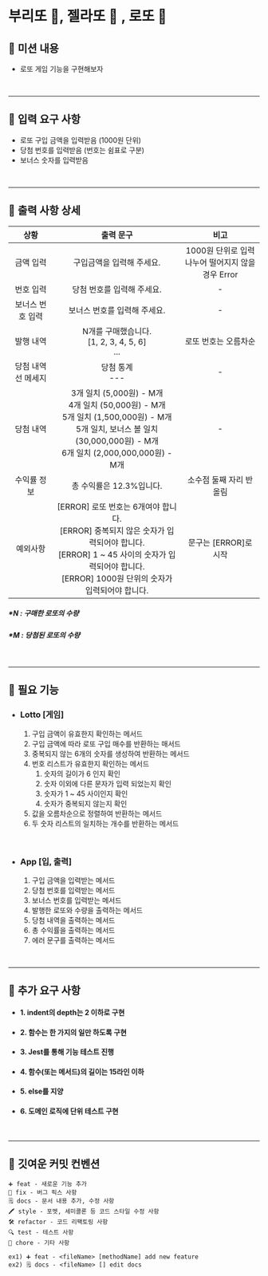 # 부리또 🌯, 젤라또 🍨 , 로또 🔖

## 📍 **미션 내용**
- 로또 게임 기능을 구현해보자

<br>
<hr>

## 📍 **입력 요구 사항**

  - 로또 구입 금액을 입력받음 (1000원 단위)
  - 당첨 번호를 입력받음 (번호는 쉼표로 구분)
  - 보너스 숫자를 입력받음

<br>
<hr>


## 📍 **출력 사항 상세**

|상황|출력 문구|비고
|:---:|:---:|:---:|
금액 입력 | 구입금액을 입력해 주세요. | 1000원 단위로 입력 <br/> 나누어 떨어지지 않을 경우 Error
번호 입력 | 당첨 번호를 입력해 주세요. | -
보너스 번호 입력 | 보너스 번호를 입력해 주세요. | -
발행 내역 | N개를 구매했습니다. <br/> [1, 2, 3, 4, 5, 6] <br/> ... | 로또 번호는 오름차순
당첨 내역 선 메세지 | 당첨 통계 <br/> --- | -
당첨 내역 | 3개 일치 (5,000원) - M개 <br/> 4개 일치 (50,000원) - M개 <br/> 5개 일치 (1,500,000원) - M개 <br/> 5개 일치, 보너스 볼 일치 (30,000,000원) - M개 <br/> 6개 일치 (2,000,000,000원) - M개 | -
수익률 정보 | 총 수익률은 12.3%입니다. | 소수점 둘째 자리 반올림
예외사항 | [ERROR] 로또 번호는 6개여야 합니다. <br> [ERROR] 중복되지 않은 숫자가 입력되어야 합니다. <br> [ERROR] 1 ~ 45 사이의 숫자가 입력되어야 합니다. <br> [ERROR] 1000원 단위의 숫자가 입력되어야 합니다. | 문구는 [ERROR]로 시작

##### *N : 구매한 로또의 수량
##### *M : 당첨된 로또의 수량

<br>
<hr>

## 📍 **필요 기능**

- ### <b>Lotto</b> [게임]
  1. 구입 금액이 유효한지 확인하는 메서드
  2. 구입 금액에 따라 로또 구입 매수를 반환하는 매서드
  3. 중복되지 않는 6개의 숫자를 생성하여 반환하는 메서드
  4. 번호 리스트가 유효한지 확인하는 메서드
     1. 숫자의 길이가 6 인지 확인
     2. 숫자 이외에 다른 문자가 입력 되었는지 확인
     3. 숫자가 1 ~ 45 사이인지 확인
     4. 숫자가 중복되지 않는지 확인
  5. 값을 오름차순으로 정렬하여 반환하는 메서드
  6. 두 숫자 리스트의 일치하는 개수를 반환하는 메서드
   

<br>

- ### <b>App</b> [입, 출력]
  1. 구입 금액을 입력받는 메서드
  2. 당첨 번호를 입력받는 메서드
  3. 보너스 번호를 입력받는 메서드
  4. 발행한 로또와 수량을 출력하는 메서드
  5. 당첨 내역을 출력하는 메서드
  6. 총 수익률을 출력하는 메서드
  7. 에러 문구를 출력하는 메서드


<br>
<hr>

## 📍 **추가 요구 사항**
- #### 1. indent의 depth는 2 이하로 구현
- #### 2. 함수는 한 가지의 일만 하도록 구현
- #### 3. Jest를 통해 기능 테스트 진행
- #### 4. 함수(또는 메서드)의 길이는 15라인 이하
- #### 5. else를 지양
- #### 6. 도메인 로직에 단위 테스트 구현

<br>
<hr>

## 📍 **깃여운 커밋 컨벤션**

    ➕ feat - 새로운 기능 추가
    🔧 fix - 버그 픽스 사항
    🗒️ docs - 문서 내용 추가, 수정 사항
    🖍️ style - 포멧, 세미콜론 등 코드 스타일 수정 사항
    🛠 refactor - 코드 리팩토링 사항
    🔍 test - 테스트 사항
    🎸 chore - 기타 사항

    ex1) ➕ feat - <fileName> [methodName] add new feature
    ex2) 🗒️ docs - <fileName> [] edit docs

